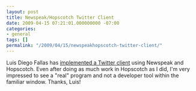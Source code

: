 ```yaml
---
layout: post
title: Newspeak/Hopscotch Twitter Client
date: 2009-04-15 07:21:01.000000000 -07:00
categories:
- general
tags: []
permalink: "/2009/04/15/newspeakhopscotch-twitter-client/"
---
```

Luis Diego Fallas has [implemented a Twitter client](http://langexplr.blogspot.com/2009/04/writing-small-twitter-client-with.html) using Newspeak and Hopscotch. Even after doing as much work in Hopscotch as I did, I'm very impressed to see a "real" program and not a developer tool within the familiar window. Thanks, Luis!

